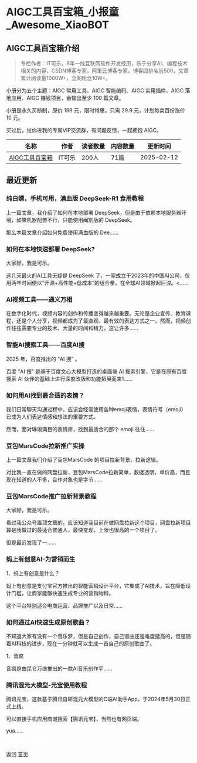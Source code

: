 # AIGC工具百宝箱_小报童_Awesome_XiaoBOT

## AIGC工具百宝箱介绍
> 专栏作者：IT可乐，8年一线互联网软件开发经历，乐于分享AI、编程技术相关的内容，CSDN博客专家，阿里云博客专家，博客园排名前500，文章累计阅读量1000W+，全网粉丝10W+。    
    
小册分为五个主题：AIGC 常用工具、AIGC 智能编码、AIGC 实用插件、AIGC 落地应用、AIGC 赚钱项目，会输出至少 100 篇文章。    
    
小册是永久买断制，原价 199 元，限时特惠，只需 29.9 元，计划每卖百份涨价 10 元。    
    
买过后，拉你进我的专属VIP交流群，有问题反馈，一起拥抱 AIGC。  
  


|名称|作者|读者数量|内容数量|更新时间|
|---|---|---|---|---|
|[AIGC工具百宝箱](https://xiaobot.net/p/AIGCItCoke?refer=0b133df9-27dc-423b-8101-639049001c13)|IT可乐|200人|71篇|2025-02-12|

## 最近更新
### 纯白嫖，手机可用，满血版 DeepSeek-R1 食用教程

上一篇文章，我介绍了如何在本地部署 DeepSeek，但是由于依赖本地服务器环境，如果机器配置不行，只能使用阉割版的 DeepSeek。

那么本篇文章介绍如何免费使用满血版的 Dee......

### 如何在本地快速部署 DeepSeek?

大家好，我是可乐。

这几天最火的AI工具无疑是 DeepSeek
了，一家成立于2023年的中国AI公司，仅用两年时间便以“开源+高性能+低成本”的组合拳，在全球AI领域掀起巨浪。<......

### AI视频工具——通义万相

在数字化时代，视频内容的创作和传播变得越来越重要。无论是企业宣传、教育课程，还是个人分享，视频都成为了最直观、最有效的表达方式之一。然而，视频创作往往需要专业的技术、大量的时间和精力，这让许多......

### 智能AI搜索工具——百度AI搜

2025 年，百度推出的 “AI 搜” 。

百度 “AI 搜” 是基于百度文心大模型打造的桌面端 AI 搜索引擎，它是在原有百度搜索 AI 伙伴的基础上进行深度改版和功能拓展而来1......

### 如何用AI找到最合适的表情？

我们日常聊天沟通过程中，应该会经常使用各种emoji表情，表情符号（emoji）已成为人们表达情感和想法的重要方式。

然而，面对琳琅满目的表情库，找到最适合的那个 emoji 往往......

### 豆包MarsCode拉新推广实操

上一篇文章我们介绍了豆包MarsCode 的项目拉新背景，拉新逻辑。

对比我一直在做的网盘拉新，豆包MarsCode拉新简单，数据透明，单价高，而且现在知道的人不多，合作对象也是字节......

### 豆包MarsCode推广拉新背景教程

大家好，我是可乐。

看过我公众号置顶文章的，应该知道我目前在做网盘拉新这个项目，网盘拉新项目算是我做过的最适合普通人，最快变现，上限也很高的一个项目了。

但是最近发现了一......

### 蚂上有创意AI-为营销而生

1、蚂上有创意是什么？

蚂上有创意是支付宝官方推出的智能营销设计平台，它集成了AI技术，旨在降低设计门槛，让商家能够快速生成专业的营销物料。

这个平台特别适合电商运营、品牌推广以及日常......

### 如何通过AI快速生成原创歌曲？

不知道大家有没有一个音乐梦，但是自己创作，自己谱曲还是难度挺高的，但是随着AI科技的进步，现在一分钟就可以生成一首自己的原创歌曲了。

1、音疯

音疯是由昆仑万维推出的一款AI音乐创作平......

### 腾讯混元大模型-元宝使用教程

腾讯元宝，这款基于腾讯自研混元大模型的C端AI助手App，于2024年5月30日正式上线。

可以直接手机应用商城搜索【腾讯元宝】，当然也有网页端。

yua......


<a href="https://github.com/Reno9527/awesome-xiaobot" style="color: white; text-decoration: none;">awesome-xiaobot</a>

返回 [首页](../README.md)
